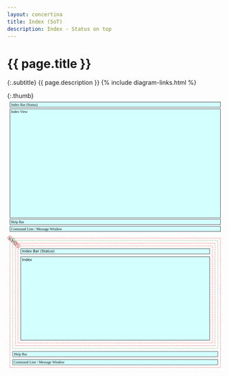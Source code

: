 ```yaml
---
layout: concertina
title: Index (SoT)
description: Index - Status on top
---
```


# {{ page.title }}

{:.subtitle}
{{ page.description }}
{% include diagram-links.html %}

{:.thumb}
![s-dlg-main-sot](images/s-dlg-main-sot.svg)
![l-dlg-main-sot](images/l-dlg-main-sot.svg)
